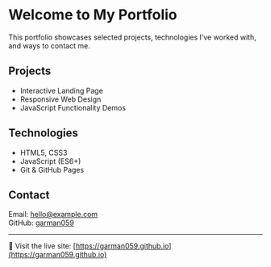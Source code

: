 # Welcome to My Portfolio

This portfolio showcases selected projects, technologies I’ve worked with, and ways to contact me.

## Projects

- Interactive Landing Page
- Responsive Web Design
- JavaScript Functionality Demos

## Technologies

- HTML5, CSS3
- JavaScript (ES6+)
- Git & GitHub Pages

## Contact

Email: hello@example.com  
GitHub: [garman059](https://github.com/garman059)

---

🚀 Visit the live site: [https://garman059.github.io](https://garman059.github.io)
